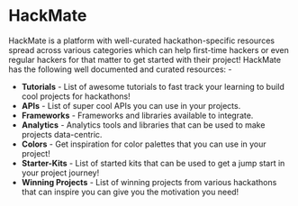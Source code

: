 # HackMate

HackMate is a platform with well-curated hackathon-specific resources spread across various categories which can help first-time hackers or even regular hackers for that matter to get started with their project!
HackMate has the following well documented and curated resources: -

- **Tutorials** - List of awesome tutorials to fast track your learning to build cool projects for hackathons!
- **APIs** - List of super cool APIs you can use in your projects.
- **Frameworks** - Frameworks and libraries available to integrate.
- **Analytics** - Analytics tools and libraries that can be used to make projects data-centric.
- **Colors** - Get inspiration for color palettes that you can use in your project!
- **Starter-Kits** - List of started kits that can be used to get a jump start in your project journey!
- **Winning Projects** - List of winning projects from various hackathons that can inspire you can give you the motivation you need!
